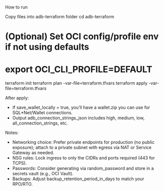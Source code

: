 How to run

Copy files into adb-terraform folder
cd adb-terraform

# (Optional) Set OCI config/profile env if not using defaults
# export OCI_CLI_PROFILE=DEFAULT

terraform init
terraform plan   -var-file=terraform.tfvars
terraform apply  -var-file=terraform.tfvars


After apply:
- If save_wallet_locally = true, you’ll have a wallet.zip you can use for SQL*Net/Wallet connections.
- Output adb_connection_strings_json includes high, medium, low, all_connection_strings, etc.


Notes:
- Networking choice: Prefer private endpoints for production (no public exposure); attach to a private subnet with egress via NAT or Service Gateway as needed.
- NSG rules: Lock ingress to only the CIDRs and ports required (443 for TCPS).
- Passwords: Consider generating via random_password and store in a secrets vault (e.g., OCI Vault).
- Backups: Adjust backup_retention_period_in_days to match your RPO/RTO.
